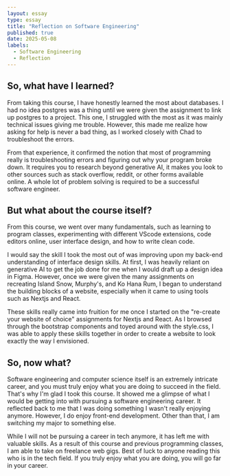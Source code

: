 ```yaml
---
layout: essay
type: essay
title: "Reflection on Software Engineering"
published: true
date: 2025-05-08
labels:
  - Software Engineering
  - Reflection
---
```


## So, what have I learned?

From taking this course, I have honestly learned the most about databases. I had no idea postgres was a thing until we were given the assignment to link up postgres to a project. This one, I struggled with the most as it was mainly technical issues giving me trouble. However, this made me realize how asking for help is never a bad thing, as I worked closely with Chad to troubleshoot the errors.

From that experience, it confirmed the notion that most of programming really is troubleshooting errors and figuring out why your program broke down. It requires you to research beyond generative AI, it makes you look to other sources such as stack overflow, reddit, or other forms available online. A whole lot of problem solving is required to be a successful software engineer.

## But what about the course itself?

From this course, we went over many fundamentals, such as learning to program classes, experimenting with different VScode extensions, code editors online, user interface design, and how to write clean code.

I would say the skill I took the most out of was improving upon my back-end understanding of interface design skills. At first, I was heavily reliant on generative AI to get the job done for me when I would draft up a design idea in Figma. However, once we were given the many assignments on recreating Island Snow, Murphy's, and Ko Hana Rum, I began to understand the building blocks of a website, especially when it came to using tools such as Nextjs and React. 

These skills really came into fruition for me once I started on the "re-create your website of choice" assignments for Nextjs and React. As I browsed through the bootstrap components and toyed around with the style.css, I was able to apply these skills together in order to create a website to look exactly the way I envisioned. 

## So, now what?

Software engineering and computer science itself is an extremely intricate career, and you must truly enjoy what you are doing to succeed in the field. That's why I'm glad I took this course. It showed me a glimpse of what I would be getting into with pursuing a software engineering career. It reflected back to me that I was doing something I wasn't really enjoying anymore. However, I do enjoy front-end development. Other than that, I am switching my major to something else. 

While I will not be pursuing a career in tech anymore, it has left me with valuable skills. As a result of this course and previous programming classes, I am able to take on freelance web gigs. Best of luck to anyone reading this who is in the tech field. If you truly enjoy what you are doing, you will go far in your career.
